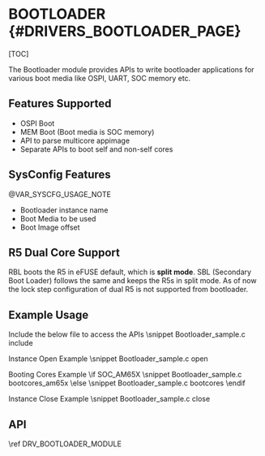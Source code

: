 # BOOTLOADER {#DRIVERS_BOOTLOADER_PAGE}

[TOC]

The Bootloader module provides APIs to write bootloader applications for various boot media like OSPI, UART, SOC memory etc.

## Features Supported

- OSPI Boot
- MEM Boot (Boot media is SOC memory)
- API to parse multicore appimage
- Separate APIs to boot self and non-self cores

## SysConfig Features

@VAR_SYSCFG_USAGE_NOTE

- Bootloader instance name
- Boot Media to be used
- Boot Image offset

## R5 Dual Core Support

RBL boots the R5 in eFUSE default, which is **split mode**. SBL (Secondary Boot Loader) follows the same and keeps the R5s in split mode. As of now the lock step configuration of dual R5 is not supported from bootloader.

## Example Usage

Include the below file to access the APIs
\snippet Bootloader_sample.c include

Instance Open Example
\snippet Bootloader_sample.c open

Booting Cores Example
\if SOC_AM65X
\snippet Bootloader_sample.c bootcores_am65x
\else
\snippet Bootloader_sample.c bootcores
\endif

Instance Close Example
\snippet Bootloader_sample.c close

## API

\ref DRV_BOOTLOADER_MODULE
